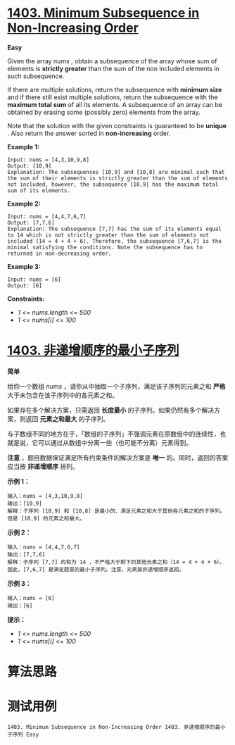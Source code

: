 # [1403. Minimum Subsequence in Non-Increasing Order][enTitle]

**Easy**

Given the array  *nums* , obtain a subsequence of the array whose sum of elements is **strictly greater**  than the sum of the non included elements in such subsequence.

If there are multiple solutions, return the subsequence with **minimum size**  and if there still exist multiple solutions, return the subsequence with the **maximum total sum**  of all its elements. A subsequence of an array can be obtained by erasing some (possibly zero) elements from the array.

Note that the solution with the given constraints is guaranteed to be **unique** . Also return the answer sorted in **non-increasing**  order.



**Example 1:** 

```
Input: nums = [4,3,10,9,8]
Output: [10,9] 
Explanation: The subsequences [10,9] and [10,8] are minimal such that the sum of their elements is strictly greater than the sum of elements not included, however, the subsequence [10,9] has the maximum total sum of its elements. 

```

**Example 2:** 

```
Input: nums = [4,4,7,6,7]
Output: [7,7,6] 
Explanation: The subsequence [7,7] has the sum of its elements equal to 14 which is not strictly greater than the sum of elements not included (14 = 4 + 4 + 6). Therefore, the subsequence [7,6,7] is the minimal satisfying the conditions. Note the subsequence has to returned in non-decreasing order.  

```

**Example 3:** 

```
Input: nums = [6]
Output: [6]

```



**Constraints:** 

-  *1 <= nums.length <= 500*  
-  *1 <= nums[i] <= 100* 


# [1403. 非递增顺序的最小子序列][cnTitle]

**简单**

给你一个数组  *nums* ，请你从中抽取一个子序列，满足该子序列的元素之和 **严格**  大于未包含在该子序列中的各元素之和。

如果存在多个解决方案，只需返回 **长度最小**  的子序列。如果仍然有多个解决方案，则返回 **元素之和最大**  的子序列。

与子数组不同的地方在于，「数组的子序列」不强调元素在原数组中的连续性，也就是说，它可以通过从数组中分离一些（也可能不分离）元素得到。

**注意** ，题目数据保证满足所有约束条件的解决方案是 **唯一**  的。同时，返回的答案应当按 **非递增顺序**  排列。



**示例 1：** 

```
输入：nums = [4,3,10,9,8]
输出：[10,9] 
解释：子序列 [10,9] 和 [10,8] 是最小的、满足元素之和大于其他各元素之和的子序列。但是 [10,9] 的元素之和最大。 

```

**示例 2：** 

```
输入：nums = [4,4,7,6,7]
输出：[7,7,6] 
解释：子序列 [7,7] 的和为 14 ，不严格大于剩下的其他元素之和（14 = 4 + 4 + 6）。因此，[7,6,7] 是满足题意的最小子序列。注意，元素按非递增顺序返回。  

```

**示例 3：** 

```
输入：nums = [6]
输出：[6]

```



**提示：** 

-  *1 <= nums.length <= 500*  
-  *1 <= nums[i] <= 100* 




# 算法思路

# 测试用例
```
1403. Minimum Subsequence in Non-Increasing Order 1403. 非递增顺序的最小子序列 Easy
```

[enTitle]: https://leetcode.com/problems/minimum-subsequence-in-non-increasing-order/
[cnTitle]: https://leetcode-cn.com/problems/minimum-subsequence-in-non-increasing-order/
